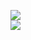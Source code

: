 [![](https://img.shields.io/badge/Made%20With-Github%20Spray-lightgrey.svg?style=for-the-badge&logo=github)](https://github.com/Annihil/github-spray#3604)  
[![](https://i.imgur.com/2DrTn0Z.gif)](https://github.com/Annihil/github-spray)